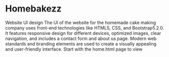 # Homebakezz
Website UI design
The UI of the website for the homemade cake making company uses front-end technologies like HTML5, CSS, and Bootstrap5.2.0. It features responsive design for different devices, optimized images, clear navigation, and includes a contact form and about us page. Modern web standards and branding elements are used to create a visually appealing and user-friendly interface.
Start with the home.html page to view
